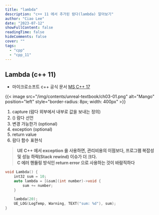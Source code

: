 ```yaml
---
title: "lambda"
description: "c++ 11 에서 추가된 람다(lambda) 알아보기"
author: "Ciao Lee"
date: "2023-07-12"
showFullContent: false
readingTime: false
hideComments: false
cover: ""
tags:
  - "cpp"
  - "cpp_11"
---
```


## Lambda (c++ 11)

* 마이크로소프트 c++ 공식 문서 [MS C++ 17](https://learn.microsoft.com/ko-kr/cpp/cpp/lambda-expressions-in-cpp?view=msvc-170)

{{< image src="/img/contents/unreal-textbook/ch03-01.png"
alt="Mango"
position="left"
style="border-radius: 8px; width: 400px" >}}

1. capture (람다 외부에서 내부로 값을 보내는 정의)
2. () 람다 선언
3. 변경 가능한가 (optional)
4. exception (optional)
5. return value
6. 람다 함수 표현식

> **UE C++ 에서 exception 을 사용하면, 관리비용의 이점보다, 프로그램 복잡성 및 성능 하락(Stack rewind) 이슈가 더 크다.   
> C 에러 핸들링 방식인 return error 으로 사용하는 것이 바람직하다**

~~~cpp
void Lambda() {
    int32 sum = 10;
    auto lambda = [&sum](int number)->void {
        sum += number;
    }
    
    lambda(20);
    UE_LOG(LogTemp, Warning, TEXT("sum: %d"), sum);
}
~~~
